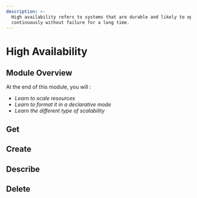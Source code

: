 ```yaml
---
description: >-
  High availability refers to systems that are durable and likely to operate
  continuously without failure for a long time.
---
```


# High Availability

## Module Overview

At the end of this module, you will :

* _Learn to scale resources_
* _Learn to format it in a declarative mode_
* _Learn the different type of scalability_

## Get

## Create

## Describe

## Delete

